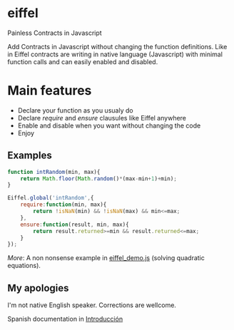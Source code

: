 # eiffel
Painless Contracts in Javascript

Add Contracts in Javascript without changing the function definitions. 
Like in Eiffel contracts are writing in native language (Javascript) with minimal function calls and can easily enabled and disabled.

# Main features
 * Declare your function as you usualy do
 * Declare *require* and *ensure* clausules like Eiffel anywhere
 * Enable and disable when you want without changing the code 
 * Enjoy

## Examples

```js
function intRandom(min, max){
    return Math.floor(Math.random()*(max-min+1)+min);
}

Eiffel.global('intRandom',{
    require:function(min, max){
        return !isNaN(min) && !isNaN(max) && min<=max;
    },
    ensure:function(result, min, max){
        return result.returned>=min && result.returned<=max;
    }
});
```

*More*: A non nonsense example in [eiffel_demo.js](example/eiffel_demo.js) (solving quadratic equations). 

## My apologies
I'm not native English speaker. Corrections are wellcome.

Spanish documentation in [Introducción](doc/introduccion.md)

